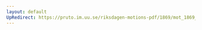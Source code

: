 ```yaml
---
layout: default
UpRedirect: https://pruto.im.uu.se/riksdagen-motions-pdf/1869/mot_1869__ak__144/mot_1869__ak__144-002.pdf
---
```

